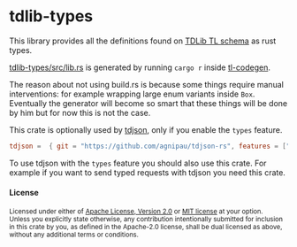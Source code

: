 # tdlib-types

This library provides all the definitions found on [TDLib TL
schema](https://github.com/tdlib/td/blob/master/td/generate/scheme/td_api.tl)
as rust types.

[tdlib-types/src/lib.rs](https://github.com/agnipau/tdlib-types/blob/master/tdlib-types/src/lib.rs)
is generated by running `cargo r` inside
[tl-codegen](https://github.com/agnipau/tl-codegen).

The reason about not using build.rs is because some things require manual
interventions: for example wrapping large enum variants inside `Box`.
Eventually the generator will become so smart that these things will be done
by him but for now this is not the case.

This crate is optionally used by
[tdjson](https://github.com/agnipau/tdjson-rs), only if you enable the
`types` feature.

```toml
tdjson =  { git = "https://github.com/agnipau/tdjson-rs", features = ["types"] }
```

To use tdjson with the `types` feature you should also use this crate.
For example if you want to send typed requests with tdjson you need this
crate.

#### License

<sup>
Licensed under either of <a href="LICENSE-APACHE">Apache License, Version
2.0</a> or <a href="LICENSE-MIT">MIT license</a> at your option.
</sup>

<br>

<sub>
Unless you explicitly state otherwise, any contribution intentionally submitted
for inclusion in this crate by you, as defined in the Apache-2.0 license, shall
be dual licensed as above, without any additional terms or conditions.
</sub>


